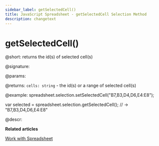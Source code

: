 ```yaml
---
sidebar_label: getSelectedCell() 
title: JavaScript Spreadsheet - getSelectedCell Selection Method
description: changetext
---
```


# getSelectedCell()

@short: returns the id(s) of selected cell(s)

@signature:

@params:

@returns:
`cells: string` - the id(s) or a range of selected cell(s)

@example:
spreadsheet.selection.setSelectedCell("B7,B3,D4,D6,E4:E8");

var selected = spreadsheet.selection.getSelectedCell(); // -> "B7,B3,D4,D6,E4:E8"

@descr:

**Related articles**

[Work with Spreadsheet](working_with_ssheet.md#selecting-cells)
